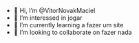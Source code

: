- 👋 Hi, I’m @VitorNovakMaciel
- 👀 I’m interessed in jogar 
- 🌱 I’m currently learning a fazer um site 
- 💞️ I’m looking to collaborate on fazer nada 
<!---
VitorNovakMaciel/VitorNovakMaciel is a ✨ special ✨ repository because its `README.md` (this file) appears on your GitHub profile.
You can click the Preview link to take a look at your changes.
--->
